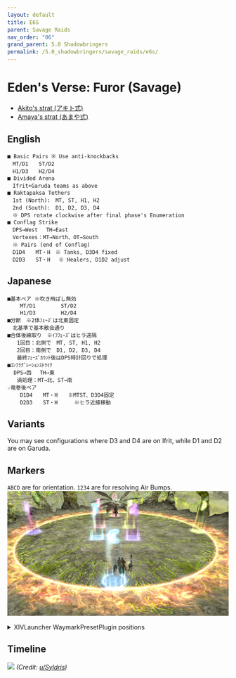 ```yaml
---
layout: default
title: E6S
parent: Savage Raids
nav_order: "06"
grand_parent: 5.0 Shadowbringers
permalink: /5.0_shadowbringers/savage_raids/e6s/
---
```


# Eden's Verse: Furor (Savage)

- [Akito's strat (アキト式)](https://youtu.be/dAzhPxWFao4)  
- [Amaya's strat (あまや式)](https://jp.finalfantasyxiv.com/lodestone/character/9416493/blog/4354941/)

## English
```
■ Basic Pairs ※ Use anti-knockbacks
　MT/D1　　ST/D2
　H1/D3　　H2/D4
■ Divided Arena
　Ifrit+Garuda teams as above
■ Raktapaksa Tethers
　1st (North):　MT, ST, H1, H2
　2nd (South):　D1, D2, D3, D4
　※ DPS rotate clockwise after final phase's Enumeration
■ Conflag Strike
　DPS→West　 TH→East
　Vortexes：MT→North、OT→South
　※ Pairs (end of Conflag)
　D1D4　　MT・H　※ Tanks, D3D4 fixed
　D2D3　　ST・H　 ※ Healers, D1D2 adjust
```

## Japanese
```
■基本ペア ※吹き飛ばし無効
    MT/D1        ST/D2
    H1/D3        H2/D4
■分断　※2体ﾌｪｰｽﾞは北東固定
　北基準で基本散会通り
■合体後線取り　※ｲﾌﾌｪｰｽﾞはヒラ遠隔
   1回目：北側で　MT, ST, H1, H2
   2回目：南側で　D1, D2, D3, D4
   最終ﾌｪｰｽﾞｶｳﾝﾄ後はDPS時計回りで処理
■ｺﾝﾌﾗｸﾞﾚｰｼｮﾝｽﾄﾗｲｸ
  DPS→西　 TH→東
   渦処理：MT→北、ST→南
☆竜巻後ペア
    D1D4　　MT・H　　※MTST、D3D4固定
    D2D3　　ST・H　　  ※ヒラ近接移動
```

## Variants

You may see configurations where D3 and D4 are on Ifrit, while D1 and D2 are on Garuda.

## Markers

`ABCD` are for orientation. `1234` are for resolving Air Bumps.
![](images/markers.jpg)
<details markdown=block>
<summary>XIVLauncher WaymarkPresetPlugin positions</summary>

```json
{"Name":"E6S","MapID":720,"A":{"X":100.0,"Y":0.0,"Z":82.0,"ID":0,"Active":true},"B":{"X":118.0,"Y":0.0,"Z":100.0,"ID":1,"Active":true},"C":{"X":100.0,"Y":0.0,"Z":118.0,"ID":2,"Active":true},"D":{"X":82.0,"Y":0.0,"Z":100.0,"ID":3,"Active":true},"One":{"X":96.5,"Y":0.0,"Z":96.5,"ID":4,"Active":true},"Two":{"X":103.5,"Y":0.0,"Z":96.5,"ID":5,"Active":true},"Three":{"X":103.5,"Y":0.0,"Z":103.5,"ID":6,"Active":true},"Four":{"X":96.5,"Y":0.0,"Z":103.5,"ID":7,"Active":true}}
```

</details>

## Timeline

![](https://preview.redd.it/nzpnd1ak3mn41.png?width=2450&format=png&auto=webp&s=932bc743f265e9e473f546986b219bb6ffd76fb0)
*(Credit: [u/Syldris](https://www.reddit.com/r/ffxiv/comments/fl6vmk/e6s_timeline_image/))*